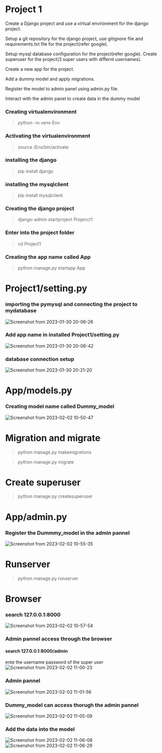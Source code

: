 # Project 1 
Create a Django project and use a virtual environment for the django project.

Setup a git repository for the django project, use gitignore file and requirements.txt file for the project(refer google).

Setup mysql database configuration for the project(refer google). Create superuser for the project(3 super users with differnt usernames).

Create a new app for the project.

Add a dummy model and apply migrations.

Register the model to admin panel using admin.py file.

Interact with the admin panel to create data in the dummy model


### Creating virtualenvironment
>python -m venv Env

### Activating the virtualenvironment
>source /Env/bin/activate

### installing the django
>pip install django

### installing the mysqlclient 
>pip install mysqlclient

### Creating the django project 
>django-admin startproject Projecct1

### Enter into the project folder
>cd Project1

### Creating the app name called App
>python manage.py startapp App

# Project1/setting.py 
### importing the pymysql and connecting the project to mydatabase 
![Screenshot from 2023-01-30 20-06-26](https://user-images.githubusercontent.com/117073931/215506732-a6efbf54-14fb-47d6-a2b7-49f5aa25aade.png)

### Add app name in installed Project1/setting.py
![Screenshot from 2023-01-30 20-08-42](https://user-images.githubusercontent.com/117073931/215510102-40a29da5-d7cf-4705-b508-f4584e89fa0a.jpeg)

### database connection setup
![Screenshot from 2023-01-30 20-21-20](https://user-images.githubusercontent.com/117073931/215510522-4711d0ef-c97c-45e2-8b74-aead3872af29.png)

# App/models.py
### Creating  model name called Dummy_model
![Screenshot from 2023-02-02 10-50-47](https://user-images.githubusercontent.com/117073931/216238512-09c6180e-e900-49f0-b0bb-7cc1e3071231.png)

# Migration and migrate
>python manage.py makemigrations

>python manage.py migrate

# Create superuser
>python manage.py createsuperuser

# App/admin.py
### Register the Dummmy_model in the admin pannel
![Screenshot from 2023-02-02 10-55-35](https://user-images.githubusercontent.com/117073931/216239219-377c3fa7-2735-4f8f-bda7-593f7834df3b.png)

# Runserver
>python manage.py runserver

# Browser
### search 127.0.0.1:8000
![Screenshot from 2023-02-02 10-57-54](https://user-images.githubusercontent.com/117073931/216239529-dd5a6609-9cf3-4bf4-8d90-d0de44d3e740.png)

### Admin pannel access through the browser
#### search 127.0.0.1:8000/admin 

ente the username password of the super user
![Screenshot from 2023-02-02 11-00-23](https://user-images.githubusercontent.com/117073931/216239841-245787d1-444a-4ba7-811f-90a0763d5a29.png)

### Admin pannel
![Screenshot from 2023-02-02 11-01-56](https://user-images.githubusercontent.com/117073931/216240162-f46e7a76-3ea9-4c7f-bae6-2450358660c1.png)

### Dummy_model can access thorugh the admin pannel
![Screenshot from 2023-02-02 11-05-09](https://user-images.githubusercontent.com/117073931/216240523-8c801c0a-d6da-4a28-9c45-8ef60f5c13a7.png)

### Add the data into the model
![Screenshot from 2023-02-02 11-06-08](https://user-images.githubusercontent.com/117073931/216240677-b406d66b-8f86-4071-b7c3-7bef274fc834.png)
![Screenshot from 2023-02-02 11-06-29](https://user-images.githubusercontent.com/117073931/216240717-1cce104a-04b0-4fc3-a4da-1cb425b50a30.png)

